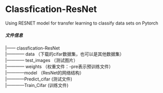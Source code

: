# Classfication-ResNet
Using RESNET model for transfer learning to classify data sets on Pytorch
##### 文件信息

  |—— classfication-ResNet   
  |———— data                  （下载的cifar数据集，也可以是其他数据集）    
  |———— test_images          （测试图片）    
  |———— weights             （权重文件：-pre表示预训练文件）  
  |————model               （ResNet的网络结构）  
  |————Predict_cifar       (测试文件)  
  |————Train_Cifar        (训练文件)  
